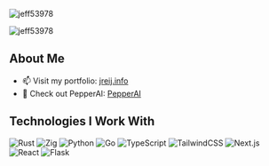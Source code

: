 <p><img align="center" src="https://github-profile-summary-cards.vercel.app/api/cards/profile-details?username=Jeff53978&theme=vue" alt="jeff53978" /></p>
<p><img align="center" src="https://github-readme-stats.vercel.app/api/top-langs/?username=Jeff53978&layout=compact" alt="jeff53978" /></p>


## About Me

- 📫 Visit my portfolio: [jreij.info](https://jreij.info)
- 🚀 Check out PepperAI: [PepperAI](https://pepperai.xyz)

## Technologies I Work With

![Rust](https://img.shields.io/badge/rust-000000?style=for-the-badge&logo=rust&logoColor=white)
![Zig](https://img.shields.io/badge/zig-F7A41D?style=for-the-badge&logo=zig&logoColor=white)
![Python](https://img.shields.io/badge/python-3776AB?style=for-the-badge&logo=python&logoColor=white)
![Go](https://img.shields.io/badge/go-00ADD8?style=for-the-badge&logo=go&logoColor=white)
![TypeScript](https://img.shields.io/badge/typescript-3178C6?style=for-the-badge&logo=typescript&logoColor=white)
![TailwindCSS](https://img.shields.io/badge/tailwindcss-38B2AC?style=for-the-badge&logo=tailwindcss&logoColor=white)
![Next.js](https://img.shields.io/badge/next.js-000000?style=for-the-badge&logo=nextdotjs&logoColor=white)
![React](https://img.shields.io/badge/react-61DAFB?style=for-the-badge&logo=react&logoColor=white)
![Flask](https://img.shields.io/badge/flask-000000?style=for-the-badge&logo=flask&logoColor=white)
